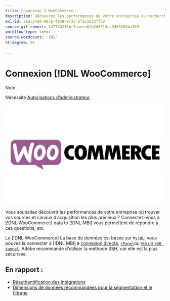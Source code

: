 ```yaml
---
title: Connexion à WooCommerce
description: Découvrez les performances de votre entreprise ou recherchez vos sources et canaux d’acquisition les plus précieux.
exl-id: 26ac24e0-087b-4958-873c-2facab22ffb2
source-git-commit: 14777b216bf7aaeea0fb2d0513cc94539034a359
workflow-type: tm+mt
source-wordcount: '101'
ht-degree: 0%

---
```


# Connexion [!DNL WooCommerce]

>[!NOTE]
>
>Nécessite [Autorisations d’administrateur](../../../administrator/user-management/user-management.md).

![](../../../assets/WooCommerce-Logo.jpg)

Vous souhaitez découvrir les performances de votre entreprise ou trouver vos sources et canaux d’acquisition les plus précieux ? Connectez-vous à [!DNL WooCommerce] data to [!DNL MBI] vous permettent de répondre à ces questions, etc.

Le [!DNL WooCommerce] La base de données est basée sur `MySQL`, vous pouvez la connecter à [!DNL MBI] à [connexion directe](../integrations/mysql-via-a-direct-connection.md), [`cPanel`](../integrations/mysql-via-cpanel.md)ou [via un `SSH tunnel`](../integrations/mysql-via-ssh-tunnel.md). Adobe recommande d’utiliser la méthode SSH, car elle est la plus sécurisée.

## En rapport :

* [Réauthentification des intégrations](https://experienceleague.adobe.com/docs/commerce-knowledge-base/kb/how-to/mbi-reauthenticating-integrations.html?lang=en)
* [Dimensions de données recommandées pour la segmentation et le filtrage](../../../best-practices/segment-filter.md)
